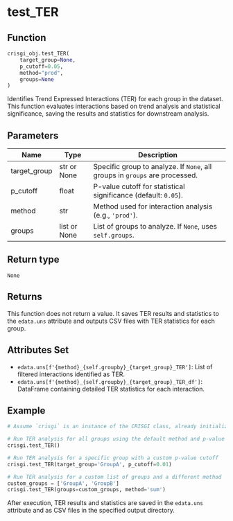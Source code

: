 # test_TER

## Function

```python
crisgi_obj.test_TER(
    target_group=None, 
    p_cutoff=0.05, 
    method="prod", 
    groups=None
)
```

Identifies Trend Expressed Interactions (TER) for each group in the dataset. This function evaluates interactions based on trend analysis and statistical significance, saving the results and statistics for downstream analysis.

## Parameters

| Name        | Type           | Description                                                                                |
|-------------|----------------|--------------------------------------------------------------------------------------------|
| target_group | str or None   | Specific group to analyze. If `None`, all groups in `groups` are processed.                |
| p_cutoff    | float          | P-value cutoff for statistical significance (default: `0.05`).                             |
| method      | str            | Method used for interaction analysis (e.g., `'prod'`).                                     |
| groups      | list or None   | List of groups to analyze. If `None`, uses `self.groups`.                                  |

## Return type

`None`

## Returns

This function does not return a value. It saves TER results and statistics to the `edata.uns` attribute and outputs CSV files with TER statistics for each group.

## Attributes Set

- `edata.uns[f'{method}_{self.groupby}_{target_group}_TER']`: List of filtered interactions identified as TER.
- `edata.uns[f'{method}_{self.groupby}_{target_group}_TER_df']`: DataFrame containing detailed TER statistics for each interaction.

## Example

```python
# Assume `crisgi` is an instance of the CRISGI class, already initialized with data.

# Run TER analysis for all groups using the default method and p-value cutoff
crisgi.test_TER()

# Run TER analysis for a specific group with a custom p-value cutoff
crisgi.test_TER(target_group='GroupA', p_cutoff=0.01)

# Run TER analysis for a custom list of groups and a different method
custom_groups = ['GroupA', 'GroupB']
crisgi.test_TER(groups=custom_groups, method='sum')
```

After execution, TER results and statistics are saved in the `edata.uns` attribute and as CSV files in the specified output directory.
